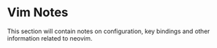 # Vim Notes

This section will contain notes on configuration, key bindings and other information related to neovim.
